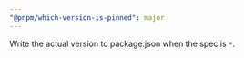 ```yaml
---
"@pnpm/which-version-is-pinned": major
---
```


Write the actual version to package.json when the spec is `*`.
